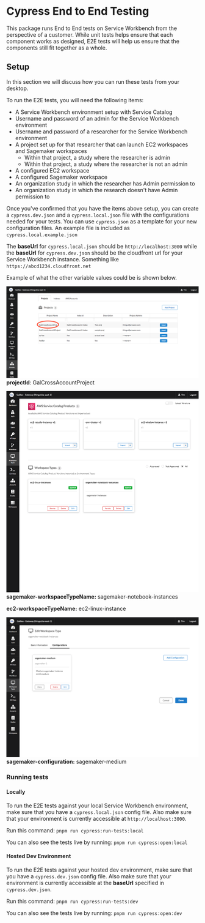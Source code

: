# Cypress End to End Testing

This package runs End to End tests on Service Workbench from the perspective of a customer. While unit tests helps ensure that each component works as designed, E2E tests will help us ensure that the components still fit together as a whole.

## Setup

In this section we will discuss how you can run these tests from your desktop.

To run the E2E tests, you will need the following items:

- A Service Workbench environment setup with Service Catalog
- Username and password of an admin for the Service Workbench environment
- Username and password of a researcher for the Service Workbench environment
- A project set up for that researcher that can launch EC2 workspaces and Sagemaker workspaces
	- Within that project, a study where the researcher is admin
	- Within that project, a study where the researcher is not an admin
- A configured EC2 workspace
- A configured Sagemaker workspace
- An organization study in which the researcher has Admin permission to
- An organization study in which the research doesn't have Admin permission to

Once you've confirmed that you have the items above setup, you can create a `cypress.dev.json` and a `cypress.local.json` file with the configurations needed for your tests. You can use `cypress.json` as a template for your new configuration files. An example file is included as `cypress.local.example.json`

The **baseUrl** for `cypress.local.json` should be `http://localhost:3000` while the **baseUrl** for `cypress.dev.json` should be the cloudfront url for your Service Workbench instance. Something like `https://abcd1234.cloudfront.net`

Example of what the other variable values could be is shown below.

![projects](./instruction-assets/projects.png)
**projectId**: GalCrossAccountProject

![workspaces](./instruction-assets/workspaces.png)
**sagemaker-workspaceTypeName:** sagemaker-notebook-instances

**ec2-workspaceTypeName:** ec2-linux-instance

![workspace-configuration](./instruction-assets/workspace-configuration.png)
**sagemaker-configuration:** sagemaker-medium

### Running tests

#### Locally

To run the E2E tests against your local Service Workbench environment, make sure that you have a `cypress.local.json` config file. Also make sure that your environment is currently accessible at `http://localhost:3000`.

Run this command: `pnpm run cypress:run-tests:local`

You can also see the tests live by running: `pnpm run cypress:open:local`

#### Hosted Dev Environment

To run the E2E tests against your hosted dev environment, make sure that you have a `cypress.dev.json` config file. Also make sure that your environment is currently accessible at the **baseUrl** specified in `cypress.dev.json`.

Run this command: `pnpm run cypress:run-tests:dev`

You can also see the tests live by running: `pnpm run cypress:open:dev`
